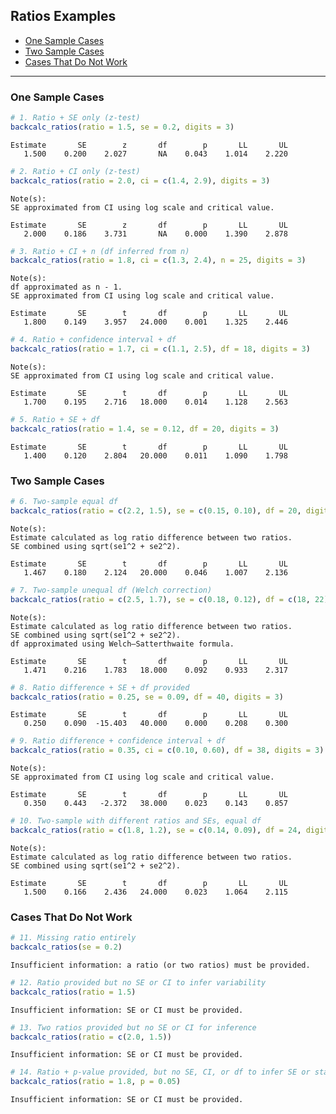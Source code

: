 ## Ratios Examples

- [One Sample Cases](#one-sample-cases)
- [Two Sample Cases](#two-sample-cases)
- [Cases That Do Not Work](#cases-that-do-not-work)

------------------------------------------------------------------------

### One Sample Cases

``` r
# 1. Ratio + SE only (z-test)
backcalc_ratios(ratio = 1.5, se = 0.2, digits = 3)
```

    Estimate       SE        z       df        p       LL       UL 
       1.500    0.200    2.027       NA    0.043    1.014    2.220 

``` r
# 2. Ratio + CI only (z-test)
backcalc_ratios(ratio = 2.0, ci = c(1.4, 2.9), digits = 3)
```

    Note(s):
    SE approximated from CI using log scale and critical value.

    Estimate       SE        z       df        p       LL       UL 
       2.000    0.186    3.731       NA    0.000    1.390    2.878 

``` r
# 3. Ratio + CI + n (df inferred from n)
backcalc_ratios(ratio = 1.8, ci = c(1.3, 2.4), n = 25, digits = 3)
```

    Note(s):
    df approximated as n - 1.
    SE approximated from CI using log scale and critical value.

    Estimate       SE        t       df        p       LL       UL 
       1.800    0.149    3.957   24.000    0.001    1.325    2.446 

``` r
# 4. Ratio + confidence interval + df
backcalc_ratios(ratio = 1.7, ci = c(1.1, 2.5), df = 18, digits = 3)
```

    Note(s):
    SE approximated from CI using log scale and critical value.

    Estimate       SE        t       df        p       LL       UL 
       1.700    0.195    2.716   18.000    0.014    1.128    2.563 

``` r
# 5. Ratio + SE + df
backcalc_ratios(ratio = 1.4, se = 0.12, df = 20, digits = 3)
```

    Estimate       SE        t       df        p       LL       UL 
       1.400    0.120    2.804   20.000    0.011    1.090    1.798 

### Two Sample Cases

``` r
# 6. Two-sample equal df
backcalc_ratios(ratio = c(2.2, 1.5), se = c(0.15, 0.10), df = 20, digits = 3)
```

    Note(s):
    Estimate calculated as log ratio difference between two ratios.
    SE combined using sqrt(se1^2 + se2^2).

    Estimate       SE        t       df        p       LL       UL 
       1.467    0.180    2.124   20.000    0.046    1.007    2.136 

``` r
# 7. Two-sample unequal df (Welch correction)
backcalc_ratios(ratio = c(2.5, 1.7), se = c(0.18, 0.12), df = c(18, 22), digits = 3)
```

    Note(s):
    Estimate calculated as log ratio difference between two ratios.
    SE combined using sqrt(se1^2 + se2^2).
    df approximated using Welch–Satterthwaite formula.

    Estimate       SE        t       df        p       LL       UL 
       1.471    0.216    1.783   18.000    0.092    0.933    2.317 

``` r
# 8. Ratio difference + SE + df provided
backcalc_ratios(ratio = 0.25, se = 0.09, df = 40, digits = 3)
```

    Estimate       SE        t       df        p       LL       UL 
       0.250    0.090  -15.403   40.000    0.000    0.208    0.300 

``` r
# 9. Ratio difference + confidence interval + df
backcalc_ratios(ratio = 0.35, ci = c(0.10, 0.60), df = 38, digits = 3)
```

    Note(s):
    SE approximated from CI using log scale and critical value.

    Estimate       SE        t       df        p       LL       UL 
       0.350    0.443   -2.372   38.000    0.023    0.143    0.857 

``` r
# 10. Two-sample with different ratios and SEs, equal df
backcalc_ratios(ratio = c(1.8, 1.2), se = c(0.14, 0.09), df = 24, digits = 3)
```

    Note(s):
    Estimate calculated as log ratio difference between two ratios.
    SE combined using sqrt(se1^2 + se2^2).

    Estimate       SE        t       df        p       LL       UL 
       1.500    0.166    2.436   24.000    0.023    1.064    2.115 

### Cases That Do Not Work

``` r
# 11. Missing ratio entirely
backcalc_ratios(se = 0.2)
```

    Insufficient information: a ratio (or two ratios) must be provided.

``` r
# 12. Ratio provided but no SE or CI to infer variability
backcalc_ratios(ratio = 1.5)
```

    Insufficient information: SE or CI must be provided.

``` r
# 13. Two ratios provided but no SE or CI for inference
backcalc_ratios(ratio = c(2.0, 1.5))
```

    Insufficient information: SE or CI must be provided.

``` r
# 14. Ratio + p-value provided, but no SE, CI, or df to infer SE or statistic
backcalc_ratios(ratio = 1.8, p = 0.05)
```

    Insufficient information: SE or CI must be provided.
